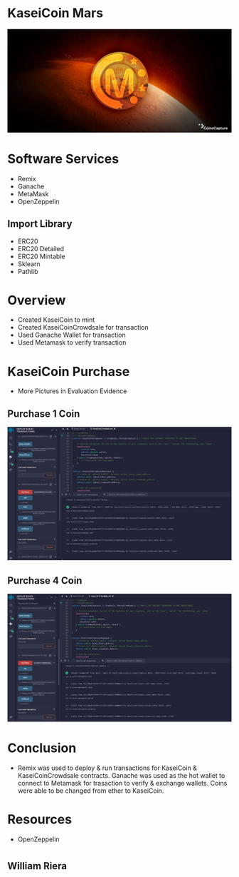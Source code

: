 # KaseiCoin Mars

![alt text](https://raw.githubusercontent.com/wdriera33/KaseiCoin/main/KaseiCoin.jpeg "Logo Title Text 1")


# Software Services
* Remix 
* Ganache
* MetaMask
* OpenZeppelin


## Import Library
* ERC20
* ERC20 Detailed
* ERC20 Mintable
* Sklearn
* Pathlib 


# Overview 
* Created KaseiCoin to mint
* Created KaseiCoinCrowdsale for transaction
* Used Ganache Wallet for transaction
* Used Metamask to verify transaction
#
# KaseiCoin Purchase
* More Pictures in Evaluation Evidence

## Purchase 1 Coin
![alt text](https://raw.githubusercontent.com/wdriera33/KaseiCoin/main/Evaluation%20Evidence/Purchase1Coin.png "Logo Title Text 1")


## Purchase 4 Coin
![alt text](https://raw.githubusercontent.com/wdriera33/KaseiCoin/main/Evaluation%20Evidence/Purchase4Coin.png "Logo Title Text 1")



# Conclusion
* Remix was used to deploy & run transactions for KaseiCoin & KaseiCoinCrowdsale contracts. Ganache was used as the hot wallet to connect to Metamask for trasaction to verify & exchange wallets. Coins were able to be changed from ether to KaseiCoin. 

# Resources
* OpenZeppelin
#
#
##   William Riera



